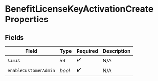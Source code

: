 # BenefitLicenseKeyActivationCreateProperties


## Fields

| Field                 | Type                  | Required              | Description           |
| --------------------- | --------------------- | --------------------- | --------------------- |
| `limit`               | *int*                 | :heavy_check_mark:    | N/A                   |
| `enableCustomerAdmin` | *bool*                | :heavy_check_mark:    | N/A                   |